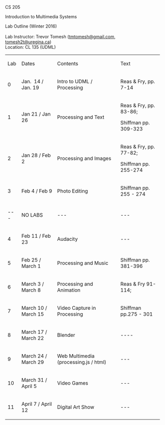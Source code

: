 


</style></head><body class="c11"><p class="c8"><span class="c4">CS 205</span></p><p class="c8"><span class="c4">Introduction to Multimedia Systems</span></p><p class="c8"><span class="c4">Lab Outline (Winter 2016)<br><br>Lab Instructor: Trevor Tomesh (</span><span class="c4 c9"><a class="c13" href="mailto:tmtomesh@gmail.com">tmtomesh@gmail.com</a></span><span class="c4">, tomesh2t@uregina.ca)</span><span class="c4"><br>Location: CL 135 (UDML)</span></p><p class="c8 c12"><span class="c4"></span></p><p class="c8 c12"><span class="c4"></span></p><a href="http://www.cs.uregina.ca/Links/class-info/205/#" id="b78a754f77f81f00ce501effc5afdcbcda1d6227" name="b78a754f77f81f00ce501effc5afdcbcda1d6227"></a><a href="http://www.cs.uregina.ca/Links/class-info/205/#" id="0" name="0"></a><table cellpadding="0" cellspacing="0" class="c10"><tbody><tr class="c5"><td class="c2" colspan="1" rowspan="1"><p class="c0"><span class="c1">Lab</span></p></td><td class="c6" colspan="1" rowspan="1"><p class="c0"><span class="c1">Dates </span></p></td><td class="c7" colspan="1" rowspan="1"><p class="c0"><span class="c1">Contents</span></p></td><td class="c3" colspan="1" rowspan="1"><p class="c0"><span class="c1">Text</span></p></td></tr><tr class="c5"><td class="c2" colspan="1" rowspan="1"><p class="c0"><span class="c1">0</span></p></td><td class="c6" colspan="1" rowspan="1"><p class="c0"><span class="c1">Jan. &nbsp;14 / Jan. 19</span></p></td><td class="c7" colspan="1" rowspan="1"><p class="c0"><span class="c1">Intro to UDML / Processing</span></p></td><td class="c3" colspan="1" rowspan="1"><p class="c0"><span class="c1">Reas &amp; Fry, pp. 7-14</span></p></td></tr><tr class="c5"><td class="c2" colspan="1" rowspan="1"><p class="c0"><span class="c1">1</span></p></td><td class="c6" colspan="1" rowspan="1"><p class="c0"><span class="c1">Jan 21 / Jan 26</span></p></td><td class="c7" colspan="1" rowspan="1"><p class="c0"><span class="c1">Processing and Text</span></p></td><td class="c3" colspan="1" rowspan="1"><p class="c0"><span class="c1">Reas &amp; Fry, pp. 83-86;</span></p><p class="c0"><span class="c1">Shiffman pp. 309-323</span></p></td></tr><tr class="c5"><td class="c2" colspan="1" rowspan="1"><p class="c0"><span class="c1">2</span></p></td><td class="c6" colspan="1" rowspan="1"><p class="c0"><span class="c1">Jan 28 / Feb 2</span></p></td><td class="c7" colspan="1" rowspan="1"><p class="c0"><span class="c1">Processing and Images</span></p></td><td class="c3" colspan="1" rowspan="1"><p class="c0"><span class="c1">Reas &amp; Fry, pp. 77-82;</span></p><p class="c0"><span class="c1">Shiffman pp. 255-274</span></p></td></tr><tr class="c5"><td class="c2" colspan="1" rowspan="1"><p class="c0"><span class="c1">3</span></p></td><td class="c6" colspan="1" rowspan="1"><p class="c0"><span class="c1">Feb 4 / Feb 9</span></p></td><td class="c7" colspan="1" rowspan="1"><p class="c0"><span class="c1">Photo Editing</span></p></td><td class="c3" colspan="1" rowspan="1"><p class="c0"><span class="c1">Shiffman pp. 255 - 274</span></p></td></tr><tr class="c5"><td class="c2" colspan="1" rowspan="1"><p class="c0"><span class="c1">---</span></p></td><td class="c6" colspan="1" rowspan="1"><p class="c0"><span class="c1">NO LABS</span></p></td><td class="c7" colspan="1" rowspan="1"><p class="c0"><span class="c1">---</span></p></td><td class="c3" colspan="1" rowspan="1"><p class="c0"><span class="c1">---</span></p></td></tr><tr class="c5"><td class="c2" colspan="1" rowspan="1"><p class="c0"><span class="c1">4</span></p></td><td class="c6" colspan="1" rowspan="1"><p class="c0"><span class="c1">Feb 11 / Feb 23</span></p></td><td class="c7" colspan="1" rowspan="1"><p class="c0"><span class="c1">Audacity</span></p></td><td class="c3" colspan="1" rowspan="1"><p class="c0"><span class="c1">---</span></p></td></tr><tr class="c5"><td class="c2" colspan="1" rowspan="1"><p class="c0"><span class="c1">5</span></p></td><td class="c6" colspan="1" rowspan="1"><p class="c0"><span class="c1">Feb 25 / March 1</span></p></td><td class="c7" colspan="1" rowspan="1"><p class="c0"><span class="c1">Processing and Music</span></p></td><td class="c3" colspan="1" rowspan="1"><p class="c0"><span class="c1">Shiffman pp. 381-396</span></p></td></tr><tr class="c5"><td class="c2" colspan="1" rowspan="1"><p class="c0"><span class="c1">6</span></p></td><td class="c6" colspan="1" rowspan="1"><p class="c0"><span class="c1">March 3 / March 8</span></p></td><td class="c7" colspan="1" rowspan="1"><p class="c0"><span class="c1">Processing and Animation</span></p></td><td class="c3" colspan="1" rowspan="1"><p class="c0"><span class="c1">Reas &amp; Fry 91-114;<br></span></p></td></tr><tr class="c5"><td class="c2" colspan="1" rowspan="1"><p class="c0"><span class="c1">7</span></p></td><td class="c6" colspan="1" rowspan="1"><p class="c0"><span class="c1">March 10 / March 15</span></p></td><td class="c7" colspan="1" rowspan="1"><p class="c0"><span class="c1">Video Capture in Processing</span></p></td><td class="c3" colspan="1" rowspan="1"><p class="c0"><span class="c1">Shiffman pp.275 - 301</span></p></td></tr><tr class="c5"><td class="c2" colspan="1" rowspan="1"><p class="c0"><span class="c1">8</span></p></td><td class="c6" colspan="1" rowspan="1"><p class="c0"><span class="c1">March 17 / March 22</span></p></td><td class="c7" colspan="1" rowspan="1"><p class="c0"><span class="c1">Blender</span></p></td><td class="c3" colspan="1" rowspan="1"><p class="c0"><span class="c1">----</span></p></td></tr><tr class="c5"><td class="c2" colspan="1" rowspan="1"><p class="c0"><span class="c1">9</span></p></td><td class="c6" colspan="1" rowspan="1"><p class="c0"><span class="c1">March 24 / March 29</span></p></td><td class="c7" colspan="1" rowspan="1"><p class="c0"><span class="c1">Web Multimedia (processing.js / html)</span></p></td><td class="c3" colspan="1" rowspan="1"><p class="c0"><span class="c1">---</span></p></td></tr><tr class="c5"><td class="c2" colspan="1" rowspan="1"><p class="c0"><span class="c1">10</span></p></td><td class="c6" colspan="1" rowspan="1"><p class="c0"><span class="c1">March 31 / April 5</span></p></td><td class="c7" colspan="1" rowspan="1"><p class="c0"><span class="c1">Video Games</span></p></td><td class="c3" colspan="1" rowspan="1"><p class="c0"><span class="c1">---</span></p></td></tr><tr class="c5"><td class="c2" colspan="1" rowspan="1"><p class="c0"><span class="c1">11</span></p></td><td class="c6" colspan="1" rowspan="1"><p class="c0"><span class="c1">April 7 / April 12</span></p></td><td class="c7" colspan="1" rowspan="1"><p class="c0"><span class="c1">Digital Art Show</span></p></td><td class="c3" colspan="1" rowspan="1"><p class="c0"><span class="c1">---</span></p></td></tr></tbody></table><p class="c8 c12"><span class="c4"></span></p><p class="c8 c12"><span></span></p></body></html>
